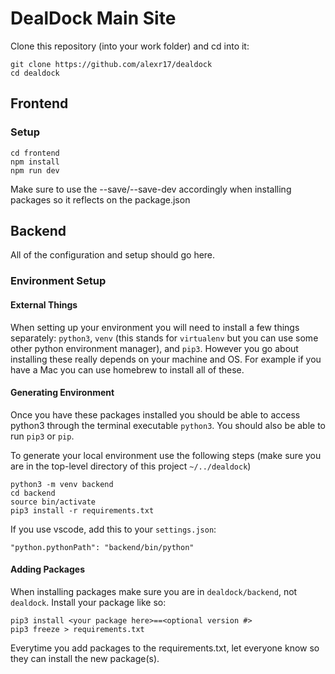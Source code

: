 # DealDock Main Site

Clone this repository (into your work folder) and cd into it:

```
git clone https://github.com/alexr17/dealdock
cd dealdock
```

## Frontend

### Setup

```
cd frontend
npm install
npm run dev
```

Make sure to use the --save/--save-dev accordingly when installing packages so it reflects on the package.json

## Backend

All of the configuration and setup should go here.

### Environment Setup

#### External Things

When setting up your environment you will need to install a few things separately: `python3`, `venv` (this stands for `virtualenv` but you can use some other python environment manager), and `pip3`. However you go about installing these really depends on your machine and OS. For example if you have a Mac you can use homebrew to install all of these.

#### Generating Environment

Once you have these packages installed you should be able to access python3 through the terminal executable `python3`. You should also be able to run `pip3` or `pip`.

To generate your local environment use the following steps (make sure you are in the top-level directory of this project `~/../dealdock`)

```
python3 -m venv backend
cd backend
source bin/activate
pip3 install -r requirements.txt
```

If you use vscode, add this to your `settings.json`:

```
"python.pythonPath": "backend/bin/python"
```

#### Adding Packages

When installing packages make sure you are in `dealdock/backend`, not `dealdock`. Install your package like so:

```
pip3 install <your package here>==<optional version #>
pip3 freeze > requirements.txt
```

Everytime you add packages to the requirements.txt, let everyone know so they can install the new package(s).
